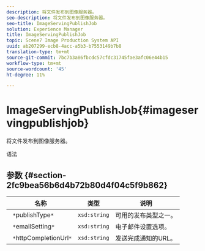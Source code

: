 ```yaml
---
description: 将文件发布到图像服务器。
seo-description: 将文件发布到图像服务器。
seo-title: ImageServingPublishJob
solution: Experience Manager
title: ImageServingPublishJob
topic: Scene7 Image Production System API
uuid: ab207299-ecb8-4acc-a5b3-b7553149b7b8
translation-type: tm+mt
source-git-commit: 7bc7b3a86fbcdc57cfdc31745fae3afc06e44b15
workflow-type: tm+mt
source-wordcount: '45'
ht-degree: 11%

---
```



# ImageServingPublishJob{#imageservingpublishjob}

将文件发布到图像服务器。

语法

## 参数 {#section-2fc9bea56b6d4b72b80d4f04c5f9b862}

| 名称 | 类型 | 说明 |
|---|---|---|
| ` *`publishType`*` | `xsd:string` | 可用的发布类型之一。 |
| ` *`emailSetting`*` | `xsd:string` | 电子邮件设置选项。 |
| ` *`httpCompletionUrl`*` | `xsd:string` | 发送完成通知的URL。 |

